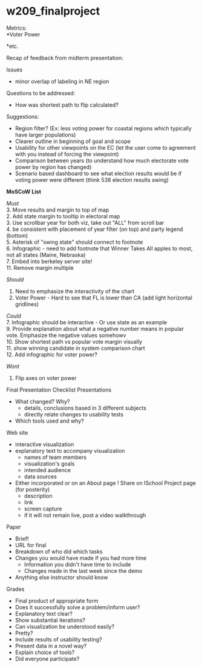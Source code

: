 # w209_finalproject

Metrics:  
*Voter Power

*etc.  

Recap of feedback from midterm presentation:

Issues
* minor overlap of labeling in NE region

Questions to be addressed:
* How was shortest path to flip calculated?

Suggestions:
* Region filter? (Ex: less voting power for coastal regions which typically have larger populations)
* Clearer outline in beginning of goal and scope
* Usability for other viewpoints on the EC (let the user come to agreement with you instead of forcing the viewpoint)
* Comparison between years (to understand how much electorate vote power by region has changed)
* Scenario based dashboard to see what election results would be if voting power were different (think 538 election results swing)

__MoSCoW List__  

_Must_  
3. Move results and margin to top of map  
2. Add state margin to tooltip in electoral map  
3. Use scrollbar year for both viz, take out "ALL" from scroll bar  
4. be consistent with placement of year filter (on top) and party legend (bottom)  
5. Asterisk of "swing state" should connect to footnote  
6. Infographic - need to add footnote that Winner Takes All apples to most, not all states (Maine, Nebraska)  
7. Embed into berkeley server site!  
11. Remove margin multiple  

_Should_  
1. Need to emphasize the interactivity of the chart  
8. Voter Power - Hard to see that FL is lower than CA (add light horizontal gridlines)  

_Could_  
7. Infographic should be interactive - Or use state as an example  
9. Provide explanation about what a negative number means in popular vote. Emphasize the negative values somehowv  
10. Show shortest path vs popular vote margin visually  
11. show winning candidate in system comparison chart  
12. Add infographic for voter power?  

_Wont_  
1. Flip axes on voter power  


Final Presentation Checklist
Presentations
* What changed? Why?
  * details, conclusions based in 3 different subjects
  * directly relate changes to usability tests
* Which tools used and why?

Web site
* interactive visualization
* explanatory text to accompany visualization
  * names of team members
  * visualization's goals
  * intended audience
  * data sources
* Either incorporated or on an About page
! Share on ISchool Project page (for posterity)
  * description
  * link
  * screen capture
  * if it will not remain live, post a video walkthrough

Paper
* Brief!
* URL for final
* Breakdown of who did which tasks
* Changes you would have made if you had more time
  * Information you didn't have time to include
  * Changes made in the last week since the demo
* Anything else instructor should know

Grades
* Final product of appropriate form
* Does it successfully solve a problem/inform user?
* Explanatory text clear?
* Show substantial iterations?
* Can visualization be understood easily?
* Pretty?
* Include results of usability testing?
* Present data in a novel way?
* Explain choice of tools?
* Did everyone participate?